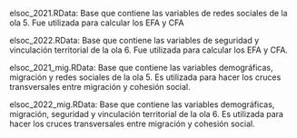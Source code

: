 elsoc_2021.RData: Base que contiene las variables de redes sociales de la ola 5. 
Fue utilizada para calcular los EFA y CFA

elsoc_2022.RData: Base que contiene las variables de seguridad y vinculación territorial 
de la ola 6. Fue utilizada para calcular los EFA y CFA.

elsoc_2021_mig.RData: Base que contiene las variables demográficas, migración y redes sociales de la ola 5. Es utilizada para hacer los cruces transversales entre migración y cohesión social.

elsoc_2022_mig.RData: Base que contiene las variables demográficas, migración, seguridad y vinculación territorial de la ola 6. Es utilizada para hacer los cruces transversales entre migración y cohesión social.
